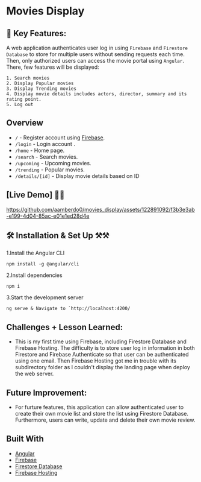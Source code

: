 
# Movies Display

## 🌠 Key Features:
A web application authenticates user log in using `Firebase` and `Firestore Database` to store for multiple users without sending requests each time. Then, only authorized users can access the movie portal using `Angular`. There, few features will be displayed:

    1. Search movies
    2. Display Popular movies
    3. Display Trending movies
    4. Display movie details includes actors, director, summary and its rating point.
    5. Log out

## Overview 
- `/` - Register account using [Firebase](https://firebase.google.com/).
- `/login` - Login account .
- `/home` - Home page.
- `/search` - Search movies.
- `/upcoming` - Upcoming movies.
- `/trending` - Popular movies.
- `/details/[id]` - Display movie details based on ID

## [Live Demo] 🚀🚀
https://github.com/aamberdo0/movies_display/assets/122891092/f3b3e3ab-e199-4d04-85ac-e01e1ed28d4e


## 🛠 Installation & Set Up ⚒️⚒️
1.Install the Angular CLI

    npm install -g @angular/cli

2.Install dependencies
    
    npm i

3.Start the development server

    ng serve & Navigate to `http://localhost:4200/

## Challenges + Lesson Learned: 
- This is my first time using Firebase, including Firestore Database and Firebase Hosting. The difficulty is to store user log in information in both Firestore and Firebase Authenticate so that user can be authenticated using one email. Then Firebase Hosting got me in trouble with its subdirectory folder as I couldn't display the landing page when deploy the web server. 

## Future Improvement:
- For furture features, this application can allow authenticated user to create their own movie list and store the list using Firestore Database. Furthermore, users can write, update and delete their own movie review. 

## Built With
- [Angular](https://angular.io/)
- [Firebase](https://firebase.google.com/)
- [Firestore Database](https://firebase.google.com/)
- [Firebase Hosting](https://firebase.google.com/docs/hosting)
